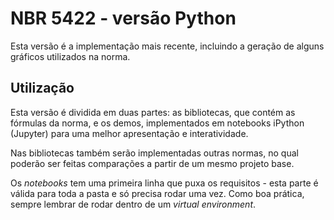 # NBR 5422 - versão Python

Esta versão é a implementação mais recente, incluindo a geração de alguns gráficos utilizados na norma.

## Utilização

Esta versão é dividida em duas partes: as bibliotecas, que contém as fórmulas da norma, e os demos, implementados em notebooks iPython (Jupyter) para uma melhor apresentação e interatividade.

Nas bibliotecas também serão implementadas outras normas, no qual poderão ser feitas comparações a partir de um mesmo projeto base.

Os _notebooks_ tem uma primeira linha que puxa os requisitos - esta parte é válida para toda a pasta e só precisa rodar uma vez. Como boa prática, sempre lembrar de rodar dentro de um _virtual environment_.